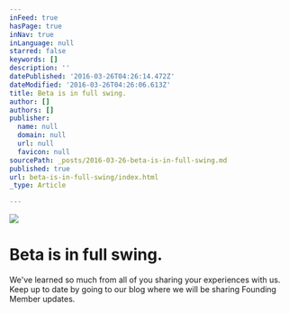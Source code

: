 ```yaml
---
inFeed: true
hasPage: true
inNav: true
inLanguage: null
starred: false
keywords: []
description: ''
datePublished: '2016-03-26T04:26:14.472Z'
dateModified: '2016-03-26T04:26:06.613Z'
title: Beta is in full swing.
author: []
authors: []
publisher:
  name: null
  domain: null
  url: null
  favicon: null
sourcePath: _posts/2016-03-26-beta-is-in-full-swing.md
published: true
url: beta-is-in-full-swing/index.html
_type: Article

---
```

![](https://the-grid-user-content.s3-us-west-2.amazonaws.com/5ed3c289-829b-4062-b840-ae145c30f05c.png)

# Beta is in full swing.

We've learned so much from all of you sharing your experiences with us. Keep up to date by going to our blog where we will be sharing Founding Member updates.